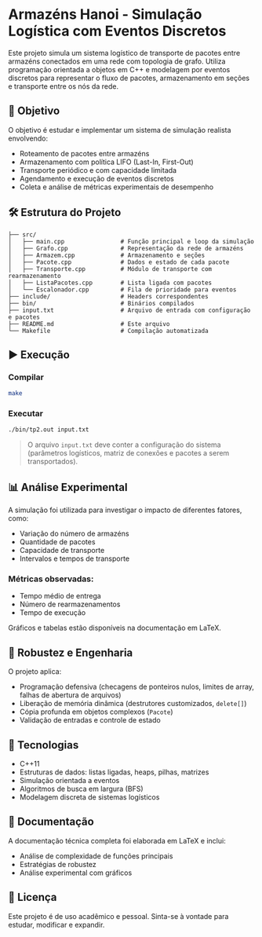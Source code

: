 # Armazéns Hanoi - Simulação Logística com Eventos Discretos

Este projeto simula um sistema logístico de transporte de pacotes entre armazéns conectados em uma rede com topologia de grafo. Utiliza programação orientada a objetos em C++ e modelagem por eventos discretos para representar o fluxo de pacotes, armazenamento em seções e transporte entre os nós da rede.

## 🧠 Objetivo

O objetivo é estudar e implementar um sistema de simulação realista envolvendo:
- Roteamento de pacotes entre armazéns
- Armazenamento com política LIFO (Last-In, First-Out)
- Transporte periódico e com capacidade limitada
- Agendamento e execução de eventos discretos
- Coleta e análise de métricas experimentais de desempenho

## 🛠️ Estrutura do Projeto

```
├── src/
│   ├── main.cpp                # Função principal e loop da simulação
│   ├── Grafo.cpp               # Representação da rede de armazéns
│   ├── Armazem.cpp             # Armazenamento e seções
│   ├── Pacote.cpp              # Dados e estado de cada pacote
│   ├── Transporte.cpp          # Módulo de transporte com rearmazenamento
│   ├── ListaPacotes.cpp        # Lista ligada com pacotes
│   └── Escalonador.cpp         # Fila de prioridade para eventos
├── include/                    # Headers correspondentes
├── bin/                        # Binários compilados
├── input.txt                   # Arquivo de entrada com configuração e pacotes
├── README.md                   # Este arquivo
└── Makefile                    # Compilação automatizada
```

## ▶️ Execução

### Compilar
```bash
make
```

### Executar
```bash
./bin/tp2.out input.txt
```

> O arquivo `input.txt` deve conter a configuração do sistema (parâmetros logísticos, matriz de conexões e pacotes a serem transportados).

## 📊 Análise Experimental

A simulação foi utilizada para investigar o impacto de diferentes fatores, como:

- Variação do número de armazéns
- Quantidade de pacotes
- Capacidade de transporte
- Intervalos e tempos de transporte

### Métricas observadas:
- Tempo médio de entrega
- Número de rearmazenamentos
- Tempo de execução

Gráficos e tabelas estão disponíveis na documentação em LaTeX.

## 🔐 Robustez e Engenharia

O projeto aplica:
- Programação defensiva (checagens de ponteiros nulos, limites de array, falhas de abertura de arquivos)
- Liberação de memória dinâmica (destrutores customizados, `delete[]`)
- Cópia profunda em objetos complexos (`Pacote`)
- Validação de entradas e controle de estado

## 🧪 Tecnologias

- C++11
- Estruturas de dados: listas ligadas, heaps, pilhas, matrizes
- Simulação orientada a eventos
- Algoritmos de busca em largura (BFS)
- Modelagem discreta de sistemas logísticos

## 📘 Documentação

A documentação técnica completa foi elaborada em LaTeX e inclui:
- Análise de complexidade de funções principais
- Estratégias de robustez
- Análise experimental com gráficos

## 📝 Licença

Este projeto é de uso acadêmico e pessoal. Sinta-se à vontade para estudar, modificar e expandir.
